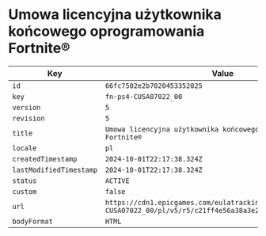 # Umowa licencyjna użytkownika końcowego oprogramowania Fortnite®

| Key | Value |
| --- | ----- |
| `id` | `66fc7502e2b7020453352025` |
| `key` | `fn-ps4-CUSA07022_00` |
| `version` | `5` |
| `revision` | `5` |
| `title` | `Umowa licencyjna użytkownika końcowego oprogramowania Fortnite®` |
| `locale` | `pl` |
| `createdTimestamp` | `2024-10-01T22:17:38.324Z` |
| `lastModifiedTimestamp` | `2024-10-01T22:17:38.324Z` |
| `status` | `ACTIVE` |
| `custom` | `false` |
| `url` | `https://cdn1.epicgames.com/eulatracking-download/fn-ps4-CUSA07022_00/pl/v5/r5/c21ff4e56a38a3e26c6ee0b01d6c23ce.pdf` |
| `bodyFormat` | `HTML` |
